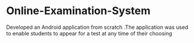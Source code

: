 # Online-Examination-System
Developed an Android application from scratch .The application was used to enable students to appear for a test at any time of their choosing
